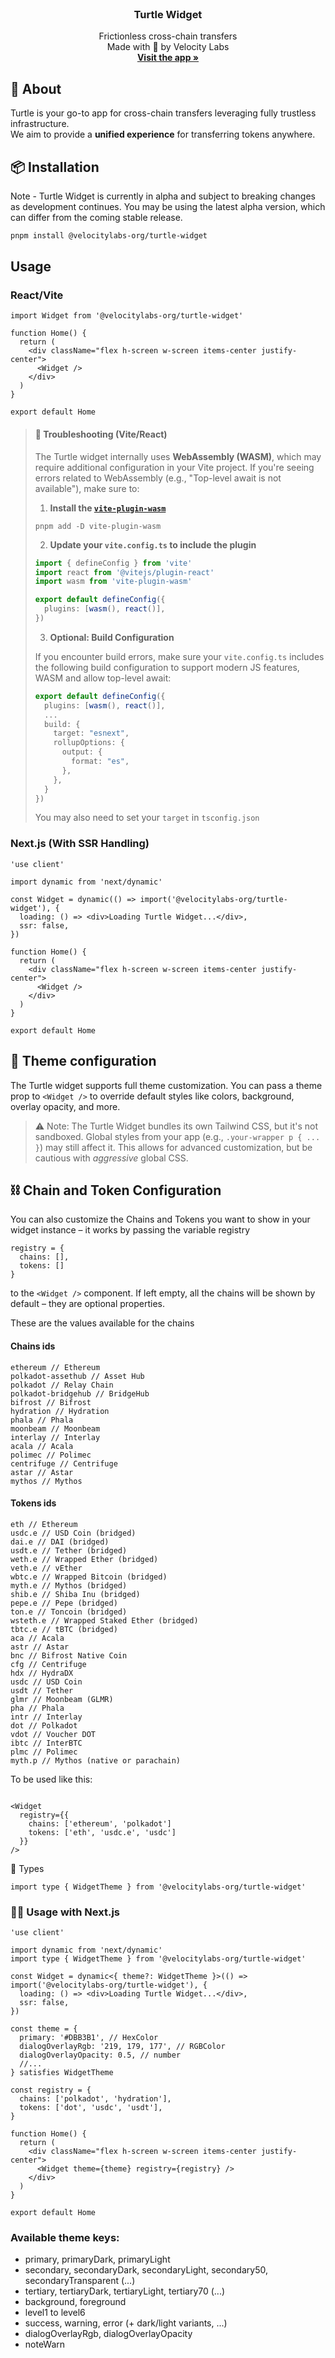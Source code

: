 <!-- PROJECT LOGO -->
<br />
<div align="center">
  <h3 align="center">Turtle Widget</h3>

  <p align="center">
    Frictionless cross-chain transfers
    <br />
    Made with 💚 by Velocity Labs
    <br/>
    <a href="https://app.turtle.cool"><strong> Visit the app »</strong></a>
    <br />
  </p>
</div>

<!-- ABOUT THE PROJECT -->

## 🐢 About

Turtle is your go-to app for cross-chain transfers leveraging fully trustless infrastructure.  
We aim to provide a **unified experience** for transferring tokens anywhere.

## 📦 Installation

Note - Turtle Widget is currently in alpha and subject to breaking changes as development continues.
You may be using the latest alpha version, which can differ from the coming stable release.

```sh
pnpm install @velocitylabs-org/turtle-widget
```

## Usage

### React/Vite

```tsx
import Widget from '@velocitylabs-org/turtle-widget'

function Home() {
  return (
    <div className="flex h-screen w-screen items-center justify-center">
      <Widget />
    </div>
  )
}

export default Home
```

> #### 🐛 Troubleshooting (Vite/React)
>
> The Turtle widget internally uses **WebAssembly (WASM)**, which may require additional configuration in your Vite project. If you're seeing errors related to WebAssembly (e.g., "Top-level await is not available"), make sure to:
>
> 1. **Install the [`vite-plugin-wasm`](https://www.npmjs.com/package/vite-plugin-wasm)**
>
> ```
> pnpm add -D vite-plugin-wasm
> ```
>
> 2. **Update your `vite.config.ts` to include the plugin**
>
> ```typescript
> import { defineConfig } from 'vite'
> import react from '@vitejs/plugin-react'
> import wasm from 'vite-plugin-wasm'
>
> export default defineConfig({
>   plugins: [wasm(), react()],
> })
> ```
>
> 3. **Optional: Build Configuration**
>
> If you encounter build errors, make sure your `vite.config.ts` includes the following build configuration to support modern JS features, WASM and allow top-level await:
>
> ```typescript
> export default defineConfig({
>   plugins: [wasm(), react()],
>   ...
>   build: {
>     target: "esnext",
>     rollupOptions: {
>       output: {
>         format: "es",
>       },
>     },
>   }
> })
> ```
>
> You may also need to set your `target` in `tsconfig.json`

### Next.js (With SSR Handling)

```tsx
'use client'

import dynamic from 'next/dynamic'

const Widget = dynamic(() => import('@velocitylabs-org/turtle-widget'), {
  loading: () => <div>Loading Turtle Widget...</div>,
  ssr: false,
})

function Home() {
  return (
    <div className="flex h-screen w-screen items-center justify-center">
      <Widget />
    </div>
  )
}

export default Home
```

## 🎨 Theme configuration

The Turtle widget supports full theme customization.
You can pass a theme prop to `<Widget />` to override default styles like colors, background, overlay opacity, and more.

> ⚠️ Note: The Turtle Widget bundles its own Tailwind CSS, but it's not sandboxed. Global styles from your app (e.g., `.your-wrapper p { ... }`) may still affect it. This allows for advanced customization, but be cautious with _aggressive_ global CSS.

## ⛓️ Chain and Token Configuration

You can also customize the Chains and Tokens you want to show in your widget instance – it works by passing the variable registry

```
registry = {
  chains: [],
  tokens: []
}
```

to the `<Widget />` component. If left empty, all the chains will be shown by default – they are optional properties.

These are the values available for the chains

#### Chains ids

```
ethereum // Ethereum
polkadot-assethub // Asset Hub
polkadot // Relay Chain
polkadot-bridgehub // BridgeHub
bifrost // Bifrost
hydration // Hydration
phala // Phala
moonbeam // Moonbeam
interlay // Interlay
acala // Acala
polimec // Polimec
centrifuge // Centrifuge
astar // Astar
mythos // Mythos
```

#### Tokens ids

```
eth // Ethereum
usdc.e // USD Coin (bridged)
dai.e // DAI (bridged)
usdt.e // Tether (bridged)
weth.e // Wrapped Ether (bridged)
veth.e // vEther
wbtc.e // Wrapped Bitcoin (bridged)
myth.e // Mythos (bridged)
shib.e // Shiba Inu (bridged)
pepe.e // Pepe (bridged)
ton.e // Toncoin (bridged)
wsteth.e // Wrapped Staked Ether (bridged)
tbtc.e // tBTC (bridged)
aca // Acala
astr // Astar
bnc // Bifrost Native Coin
cfg // Centrifuge
hdx // HydraDX
usdc // USD Coin
usdt // Tether
glmr // Moonbeam (GLMR)
pha // Phala
intr // Interlay
dot // Polkadot
vdot // Voucher DOT
ibtc // InterBTC
plmc // Polimec
myth.p // Mythos (native or parachain)
```

To be used like this:

```

<Widget
  registry={{
    chains: ['ethereum', 'polkadot']
    tokens: ['eth', 'usdc.e', 'usdc']
  }}
/>

```

🧩 Types

```tsx
import type { WidgetTheme } from '@velocitylabs-org/turtle-widget'
```

### 🧑‍💻 Usage with Next.js

```tsx
'use client'

import dynamic from 'next/dynamic'
import type { WidgetTheme } from '@velocitylabs-org/turtle-widget'

const Widget = dynamic<{ theme?: WidgetTheme }>(() => import('@velocitylabs-org/turtle-widget'), {
  loading: () => <div>Loading Turtle Widget...</div>,
  ssr: false,
})

const theme = {
  primary: '#DBB3B1', // HexColor
  dialogOverlayRgb: '219, 179, 177', // RGBColor
  dialogOverlayOpacity: 0.5, // number
  //...
} satisfies WidgetTheme

const registry = {
  chains: ['polkadot', 'hydration'],
  tokens: ['dot', 'usdc', 'usdt'],
}

function Home() {
  return (
    <div className="flex h-screen w-screen items-center justify-center">
      <Widget theme={theme} registry={registry} />
    </div>
  )
}

export default Home
```

### Available theme keys:

- primary, primaryDark, primaryLight
- secondary, secondaryDark, secondaryLight, secondary50, secondaryTransparent (...)
- tertiary, tertiaryDark, tertiaryLight, tertiary70 (...)
- background, foreground
- level1 to level6
- success, warning, error (+ dark/light variants, ...)
- dialogOverlayRgb, dialogOverlayOpacity
- noteWarn
